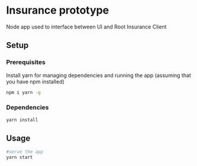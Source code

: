 # Insurance prototype

Node app used to interface between UI and Root Insurance Client

## Setup

### Prerequisites

Install yarn for managing dependencies and running the app (assuming that you have npm installed)

```bash
npm i yarn -g
```

### Dependencies

```bash
yarn install
```

## Usage

```bash
#serve the app
yarn start
```

